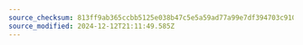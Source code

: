 ```yaml
---
source_checksum: 813ff9ab365ccbb5125e038b47c5e5a59ad77a99e7df394703c9105d09bfb9ee
source_modified: 2024-12-12T21:11:49.585Z
---
```


